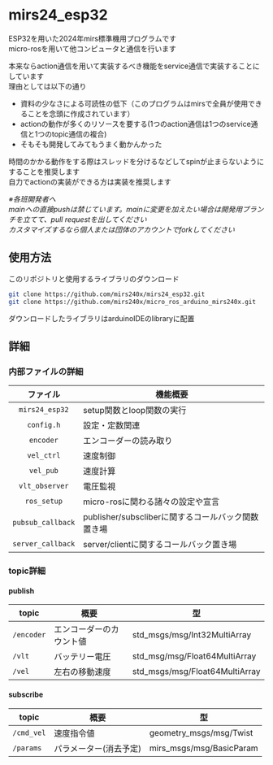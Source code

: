 # mirs24_esp32

ESP32を用いた2024年mirs標準機用プログラムです\
micro-rosを用いて他コンピュータと通信を行います

本来ならaction通信を用いて実装するべき機能をservice通信で実装することにしています\
理由としては以下の通り
- 資料の少なさによる可読性の低下（このプログラムはmirsで全員が使用できることを念頭に作成されています）
- actionの動作が多くのリソースを要する(1つのaction通信は1つのservice通信と1つのtopic通信の複合)
- そもそも開発してみてもうまく動かんかった

時間のかかる動作をする際はスレッドを分けるなどしてspinが止まらないようにすることを推奨します\
自力でactionの実装ができる方は実装を推奨します

*※各班開発者へ*\
*mainへの直接pushは禁じています。mainに変更を加えたい場合は開発用ブランチを立てて、pull requestを出してください*\
*カスタマイズするなら個人または団体のアカウントでforkしてください*

## 使用方法
このリポジトリと使用するライブラリのダウンロード
```bash
git clone https://github.com/mirs240x/mirs24_esp32.git
git clone https://github.com/mirs240x/micro_ros_arduino_mirs240x.git
```
ダウンロードしたライブラリはarduinoIDEのlibraryに配置

## 詳細
### 内部ファイルの詳細

| ファイル | 機能概要 |
| :---: | --- |
| `mirs24_esp32` | setup関数とloop関数の実行 |
| `config.h` | 設定・定数関連 |
| `encoder` | エンコーダーの読み取り |
| `vel_ctrl` | 速度制御 |
| `vel_pub` | 速度計算 |
| `vlt_observer` | 電圧監視 |
| `ros_setup` | micro-rosに関わる諸々の設定や宣言 |
| `pubsub_callback` | publisher/subscliberに関するコールバック関数置き場 |
| `server_callback` | server/clientに関するコールバック置き場 |


### topic詳細

#### publish

| topic | 概要 | 型 |
| --- | --- | --- |
| `/encoder` | エンコーダーのカウント値 | std_msgs/msg/Int32MultiArray |
| `/vlt` | バッテリー電圧 | std_msg/msg/Float64MultiArray |
| `/vel` | 左右の移動速度 | std_msgs/msg/Float64MultiArray |

#### subscribe

| topic | 概要 | 型 |
| --- | --- | --- |
| `/cmd_vel` | 速度指令値 | geometry_msgs/msg/Twist |
| `/params` | パラメーター(消去予定) | mirs_msgs/msg/BasicParam | 

